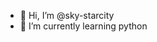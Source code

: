 - 👋 Hi, I’m @sky-starcity
- 🌱 I’m currently learning python

<!---
sky-starcity/sky-starcity is a ✨ special ✨ repository because its `README.md` (this file) appears on your GitHub profile.
You can click the Preview link to take a look at your changes.
--->
